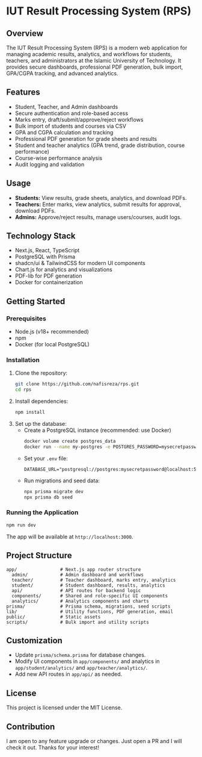 # IUT Result Processing System (RPS)

## Overview
The IUT Result Processing System (RPS) is a modern web application for managing academic results, analytics, and workflows for students, teachers, and administrators at the Islamic University of Technology. It provides secure dashboards, professional PDF generation, bulk import, GPA/CGPA tracking, and advanced analytics.

## Features
- Student, Teacher, and Admin dashboards
- Secure authentication and role-based access
- Marks entry, draft/submit/approve/reject workflows
- Bulk import of students and courses via CSV
- GPA and CGPA calculation and tracking
- Professional PDF generation for grade sheets and results
- Student and teacher analytics (GPA trend, grade distribution, course performance)
- Course-wise performance analysis
- Audit logging and validation

## Usage
- **Students:** View results, grade sheets, analytics, and download PDFs.
- **Teachers:** Enter marks, view analytics, submit results for approval, download PDFs.
- **Admins:** Approve/reject results, manage users/courses, audit logs.

## Technology Stack
- Next.js, React, TypeScript
- PostgreSQL with Prisma
- shadcn/ui & TailwindCSS for modern UI components
- Chart.js for analytics and visualizations
- PDF-lib for PDF generation
- Docker for containerization 

## Getting Started

### Prerequisites
- Node.js (v18+ recommended)
- npm
- Docker (for local PostgreSQL)

### Installation
1. Clone the repository:
   ```sh
   git clone https://github.com/nafisreza/rps.git
   cd rps
   ```
2. Install dependencies:
   ```sh
   npm install
   ```
3. Set up the database:
   - Create a PostgreSQL instance (recommended: use Docker)
     ```sh
     docker volume create postgres_data
     docker run --name my-postgres -e POSTGRES_PASSWORD=mysecretpassword -p 5432:5432 -d postgres
     ```
   - Set your `.env` file:
     ```
     DATABASE_URL="postgresql://postgres:mysecretpassword@localhost:5432/postgres"
     ```
   - Run migrations and seed data:
     ```sh
     npx prisma migrate dev
     npx prisma db seed
     ```

### Running the Application
```sh
npm run dev
```
The app will be available at `http://localhost:3000`.

## Project Structure
```
app/                # Next.js app router structure
  admin/            # Admin dashboard and workflows
  teacher/          # Teacher dashboard, marks entry, analytics
  student/          # Student dashboard, results, analytics
  api/              # API routes for backend logic
  components/       # Shared and role-specific UI components
  analytics/        # Analytics components and charts
prisma/             # Prisma schema, migrations, seed scripts
lib/                # Utility functions, PDF generation, email
public/             # Static assets
scripts/            # Bulk import and utility scripts
```

## Customization
- Update `prisma/schema.prisma` for database changes.
- Modify UI components in `app/components/` and analytics in `app/student/analytics/` and `app/teacher/analytics/`.
- Add new API routes in `app/api/` as needed.

## License
This project is licensed under the MIT License.

## Contribution
I am open to any feature upgrade or changes. Just open a PR and I will check it out. Thanks for your interest!
